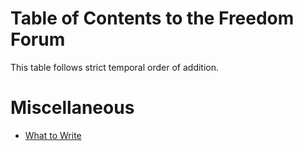 # Table of Contents to the Freedom Forum

This table follows strict temporal order of addition. 


# Miscellaneous 

* [What to Write](./MISC/What_to_Write.md)